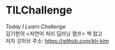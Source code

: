 # TILChallenge
_Today I Learn Challenge_  
김기현의 <자연어 처리 딥러닝 캠프> 책 참고  
저자 깃허브 주소: https://github.com/kh-kim  
